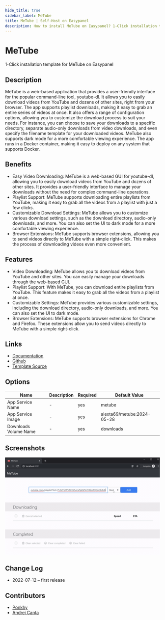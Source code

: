 ```yaml
---
hide_title: true
sidebar_label: MeTube
title: MeTube | Self-Host on Easypanel
description: How to install MeTube on Easypanel? 1-Click installation template for MeTube on Easypanel
---
```


<!-- generated -->

# MeTube

1-Click installation template for MeTube on Easypanel

## Description

MeTube is a web-based application that provides a user-friendly interface for the popular command-line tool, youtube-dl. It allows you to easily download videos from YouTube and dozens of other sites, right from your browser. The app supports playlist downloads, making it easy to grab an entire series of videos at once. It also offers a range of configuration options, allowing you to customize the download process to suit your needs. For instance, you can choose to save your downloads to a specific directory, separate audio-only downloads from video downloads, and even specify the filename template for your downloaded videos. MeTube also supports dark mode for a more comfortable viewing experience. The app runs in a Docker container, making it easy to deploy on any system that supports Docker.

## Benefits

- Easy Video Downloading: MeTube is a web-based GUI for youtube-dl, allowing you to easily download videos from YouTube and dozens of other sites. It provides a user-friendly interface to manage your downloads without the need for complex command-line operations.
- Playlist Support: MeTube supports downloading entire playlists from YouTube, making it easy to grab all the videos from a playlist with just a few clicks.
- Customizable Download Settings: MeTube allows you to customize various download settings, such as the download directory, audio-only downloads, and more. You can also set the UI to dark mode for a more comfortable viewing experience.
- Browser Extensions: MeTube supports browser extensions, allowing you to send videos directly to MeTube with a simple right-click. This makes the process of downloading videos even more convenient.

## Features

- Video Downloading: MeTube allows you to download videos from YouTube and other sites. You can easily manage your downloads through the web-based GUI.
- Playlist Support: With MeTube, you can download entire playlists from YouTube. This feature makes it easy to grab all the videos from a playlist at once.
- Customizable Settings: MeTube provides various customizable settings, including the download directory, audio-only downloads, and more. You can also set the UI to dark mode.
- Browser Extensions: MeTube supports browser extensions for Chrome and Firefox. These extensions allow you to send videos directly to MeTube with a simple right-click.

## Links

- [Documentation](https://github.com/alexta69/metube)
- [Github](https://github.com/alexta69/metube)
- [Template Source](https://github.com/easypanel-io/templates/tree/main/templates/metube)

## Options

Name | Description | Required | Default Value
-|-|-|-
App Service Name | - | yes | metube
App Service Image | - | yes | alexta69/metube:2024-05-28
Downloads Volume Name | - | yes | downloads

## Screenshots

![MeTube Screenshot](./assets/screenshot.png)

## Change Log

- 2022-07-12 – first release

## Contributors

- [Ponkhy](https://github.com/Ponkhy)
- [Andrei Canta](https://github.com/deiucanta)
